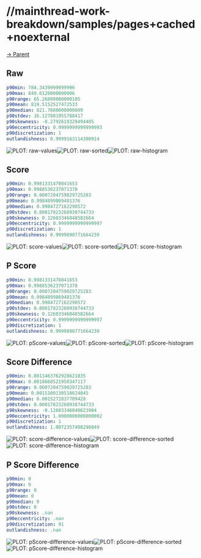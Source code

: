 
# //mainthread-work-breakdown/samples/pages+cached+noexternal

[→ Parent](../..)


## Raw


```yaml
p90min: 784.3439999999996
p90max: 849.6120000000006
p90range: 65.26800000000105
p90mean: 819.5152527472533
p90median: 821.7680000000009
p90stdev: 16.127801955788417
p90skewness: -0.2792619329494485
p90eccentricity: 0.9999999999999993
p90discretization: 1
outlandishness: 0.9999163114300914

```

![PLOT: raw-values](./raw/values.svg)![PLOT: raw-sorted](./raw/sorted.svg)![PLOT: raw-histogram](./raw/histogram.svg)
## Score


```yaml
p90min: 0.9981331478041653
p90max: 0.9988536237071378
p90range: 0.0007204759029725283
p90mean: 0.9984899869481376
p90median: 0.9984727162290572
p90stdev: 0.00017823260938744733
p90skewness: 0.12603346048582664
p90eccentricity: 0.9999999999999997
p90discretization: 1
outlandishness: 0.9999890771664239

```

![PLOT: score-values](./score/values.svg)![PLOT: score-sorted](./score/sorted.svg)![PLOT: score-histogram](./score/histogram.svg)
## P Score


```yaml
p90min: 0.9981331478041653
p90max: 0.9988536237071378
p90range: 0.0007204759029725283
p90mean: 0.9984899869481376
p90median: 0.9984727162290572
p90stdev: 0.00017823260938744733
p90skewness: 0.12603346048582664
p90eccentricity: 0.9999999999999997
p90discretization: 1
outlandishness: 0.9999890771664239

```

![PLOT: pScore-values](./pScore/values.svg)![PLOT: pScore-sorted](./pScore/sorted.svg)![PLOT: pScore-histogram](./pScore/histogram.svg)
## Score Difference


```yaml
p90min: 0.0011463762928621835
p90max: 0.0018668521958347117
p90range: 0.0007204759029725283
p90mean: 0.0015100130518624045
p90median: 0.0015272837709428
p90stdev: 0.00017823260938744733
p90skewness: -0.12603346048623904
p90eccentricity: 1.0000000000000002
p90discretization: 1
outlandishness: 1.0072357408298849

```

![PLOT: score-difference-values](./score-difference/values.svg)![PLOT: score-difference-sorted](./score-difference/sorted.svg)![PLOT: score-difference-histogram](./score-difference/histogram.svg)
## P Score Difference


```yaml
p90min: 0
p90max: 0
p90range: 0
p90mean: 0
p90median: 0
p90stdev: 0
p90skewness: .nan
p90eccentricity: .nan
p90discretization: 91
outlandishness: .nan

```

![PLOT: pScore-difference-values](./pScore-difference/values.svg)![PLOT: pScore-difference-sorted](./pScore-difference/sorted.svg)![PLOT: pScore-difference-histogram](./pScore-difference/histogram.svg)